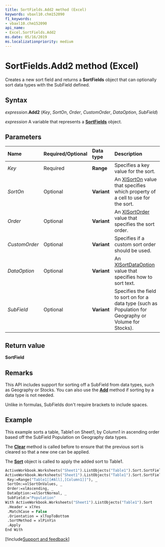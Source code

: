 ```yaml
---
title: SortFields.Add2 method (Excel)
keywords: vbaxl10.chm152090
f1_keywords:
- vbaxl10.chm152090
api_name:
- Excel.SortFields.Add2
ms.date: 05/16/2019
ms.localizationpriority: medium
---
```


# SortFields.Add2 method (Excel)

Creates a new sort field and returns a **SortFields** object that can optionally sort data types with the SubField defined.

## Syntax

_expression_.**Add2** (_Key_, _SortOn_, _Order_, _CustomOrder_, _DataOption_, _SubField_)

_expression_ A variable that represents a **[SortFields](Excel.SortFields.md)** object.

## Parameters

|Name |Required/Optional |Data type |Description|
|:-----|:-----|:-----|:-----|
| _Key_|Required| **Range**|Specifies a key value for the sort.|
| _SortOn_|Optional| **Variant**|An [XlSortOn](Excel.XlSortOn.md) value that specifies which property of a cell to use for the sort.|
| _Order_|Optional| **Variant**|An [XlSortOrder](Excel.XlSortOrder.md) value that specifies the sort order.|
| _CustomOrder_|Optional| **Variant**|Specifies if a custom sort order should be used.|
| _DataOption_|Optional| **Variant**|An [XlSortDataOption](Excel.XlSortDataOption.md) value that specifies how to sort text.|
| _SubField_|Optional| **Variant**|Specifies the field to sort on for a data type (such as Population for Geography or Volume for Stocks).|

## Return value

**SortField**

## Remarks

This API includes support for sorting off a SubField from data types, such as Geography or Stocks. You can also use the **[Add](Excel.SortFields.Add.md)** method if sorting by a data type is not needed.

Unlike in formulas, SubFields don't require brackets to include spaces.

## Example

This example sorts a table, Table1 on Sheet1, by Column1 in ascending order based off the SubField Population on Geography data types.

The **[Clear](Excel.SortFields.Clear.md)** method is called before to ensure that the previous sort is cleared so that a new one can be applied.

The **[Sort](Excel.Sort.md)** object is called to apply the added sort to Table1.


```vb
ActiveWorkbook.Worksheets("Sheet1").ListObjects("Table1").Sort.SortFields.Clear
ActiveWorkbook.Worksheets("Sheet1").ListObjects("Table1").Sort.SortFields.Add2 _
 Key:=Range("Table1[[#All],[Column1]]"), _
 SortOn:=xlSortOnValues, _
 Order:=xlAscending, _
 DataOption:=xlSortNormal, _
 SubField:="Population"
With ActiveWorkbook.Worksheets("Sheet1").ListObjects("Table1").Sort
 .Header = xlYes
 .MatchCase = False
 .Orientation = xlTopToBottom
 .SortMethod = xlPinYin
 .Apply
End With
```


[!include[Support and feedback](~/includes/feedback-boilerplate.md)]

